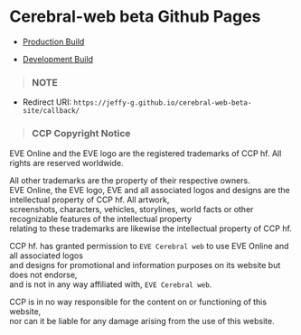 # Cerebral-web beta Github Pages

 + [Production Build](https://jeffy-g.github.io/cerebral-web-beta-site/)

 + [Development Build](https://jeffy-g.github.io/cerebral-web-beta-site/dev/)


> ### NOTE

 * Redirect URI: `https://jeffy-g.github.io/cerebral-web-beta-site/callback/`


> ### CCP Copyright Notice

EVE Online and the EVE logo are the registered trademarks of CCP hf. All rights are reserved worldwide.

All other trademarks are the property of their respective owners.  
EVE Online, the EVE logo, EVE and all associated logos and designs are the intellectual property of CCP hf. All artwork,  
screenshots, characters, vehicles, storylines, world facts or other recognizable features of the intellectual property  
relating to these trademarks are likewise the intellectual property of CCP hf.  

CCP hf. has granted permission to `EVE Cerebral web` to use EVE Online and all associated logos  
and designs for promotional and information purposes on its website but does not endorse,  
and is not in any way affiliated with, `EVE Cerebral web`.  

CCP is in no way responsible for the content on or functioning of this website,  
nor can it be liable for any damage arising from the use of this website.
